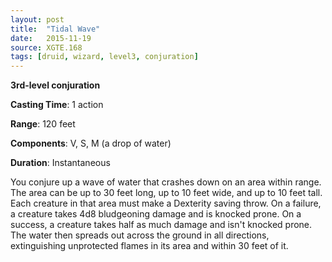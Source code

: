```yaml
---
layout: post
title:  "Tidal Wave"
date:   2015-11-19
source: XGTE.168
tags: [druid, wizard, level3, conjuration]
---
```


**3rd-level conjuration**

**Casting Time**: 1 action

**Range**: 120 feet

**Components**: V, S, M (a drop of water)

**Duration**: Instantaneous

You conjure up a wave of water that crashes down on an area within range. The area can be up to 30 feet long, up to 10 feet wide, and up to 10 feet tall. Each creature in that area must make a Dexterity saving throw. On a failure, a creature takes 4d8 bludgeoning damage and is knocked prone. On a success, a creature takes half as much damage and isn't knocked prone. The water then spreads out across the ground in all directions, extinguishing unprotected flames in its area and within 30 feet of it.
